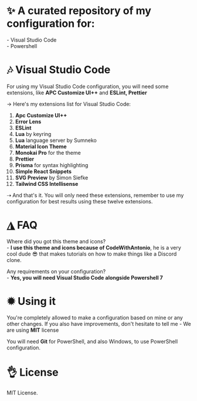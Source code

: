 # ✨ A curated repository of my configuration for:

\- Visual Studio Code <br />
\- Powershell <br />

# 🎶 Visual Studio Code

For using my Visual Studio Code configuration, you will need some extensions, like **APC Customize UI++** and **ESLint, Prettier**

→ Here's my extensions list for Visual Studio Code:

1. **Apc Customize UI++** <br />
2. **Error Lens** <br />
3. **ESLint** <br />
4. **Lua** by keyring <br />
5. **Lua** language server by Sumneko <br />
6. **Material Icon Theme** <br />
7. **Monokai Pro** for the theme <br />
8. **Prettier** <br />
9. **Prisma** for syntax highlighting <br />
10. **Simple React Snippets** <br />
11. **SVG Preview** by Simon Siefke <br />
12. **Tailwind CSS Intellisense** <br />

⇢ And that's it. You will only need these extensions, remember to use my configuration for best results using these twelve extensions. <br />

# ◮ FAQ

Where did you got this theme and icons? <br />
\- **I use this theme and icons because of CodeWithAntonio**, he is a very cool dude 😎 that makes tutorials on how to make things like a Discord clone. <br />

Any requirements on your configuration? <br />
\- **Yes, you will need Visual Studio Code alongside Powershell 7** <br />

# ✹ Using it

You're completely allowed to make a configuration based on mine or any other changes. If you also have improvements, don't hesitate to tell me - We are using **MIT** license <br />

You will need **Git** for PowerShell, and also Windows, to use PowerShell configuration.

# 👌 License

MIT License.
